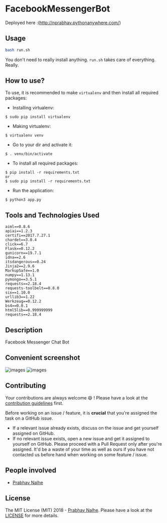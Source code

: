 # FacebookMessengerBot
 Deployed here :(http://nprabhav.pythonanywhere.com/)


 ## Usage

 ```sh
 bash run.sh
 ```
 You don't need to really install anything. `run.sh` takes care of everything. Really.

 How to use?
-----------

To use, it is recommended to make `virtualenv` and then install all required packages:

* Installing virtualenv:  
```
$ sudo pip install virtualenv
```  
* Making virtualenv:  
```
$ virtualenv venv
```  
* Go to your dir and activate it:   
```
$ . venv/bin/activate
```  
* To install all required packages:  
 ```
 $ pip install -r requirements.txt
 or
 $ sudo pip install -r requirements.txt
```
* Run the application:
```
$ python3 app.py
```    


 ## Tools and Technologies Used
 ```
 aiml==0.8.6
 apiai==1.2.3
 certifi==2017.7.27.1
 chardet==3.0.4
 click==6.7
 Flask==0.12.2
 gunicorn==19.7.1
 idna==2.6
 itsdangerous==0.24
 Jinja2==2.9.6
 MarkupSafe==1.0
 numpy==1.13.1
 pymongo==3.5.1
 requests==2.18.4
 requests-toolbelt==0.8.0
 six==1.10.0
 urllib3==1.22
 Werkzeug==0.12.2
 bs4==0.0.1
 html5lib==0.999999999
 requests==2.18.4
```

 ## Description
 Facebook Messenger Chat Bot


 ## Convenient screenshot

 ![images](images/1.png)
 ![images](images/2.png)



 ## Contributing

 Your contributions are always welcome :smile: ! Please have a look at the [contribution guidelines](CONTRIBUTING.md) first.

 Before working on an issue / feature, it is **crucial** that you're assigned the task on a GitHub issue.
 * If a relevant issue already exists, discuss on the issue and get yourself assigned on GitHub.
 * If no relevant issue exists, open a new issue and get it assigned to yourself on GitHub.
 Please proceed with a Pull Request only after you're assigned. It'd be a waste of your time as well as ours if you have not contacted us before hand when working on some feature / issue.

 ## People involved
 * [Prabhav Nalhe](https://github.com/nprabhav)


 ## License
 The MIT License (MIT) 2018 - [Prabhav Nalhe](https://github.com/nprabhav).
 Please have a look at the [LICENSE](LICENSE) for more details.
